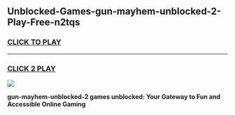 
## Unblocked-Games-gun-mayhem-unblocked-2-Play-Free-n2tqs
<h3>
<a href="https://premium76.site?title=gun-mayhem-unblocked-2&ref=18A">CLICK TO PLAY</a></h3>
<hr>

<h3>
<a href="https://premium76.site?title=gun-mayhem-unblocked-2&ref=18A">CLICK 2 PLAY</a>
  
</h3>

<a href="https://premium76.site?title=gun-mayhem-unblocked-2&ref=18A"><img src="https://clearcache.store/games.png"></a>


**gun-mayhem-unblocked-2 games unblocked: Your Gateway to Fun and Accessible Online Gaming**
